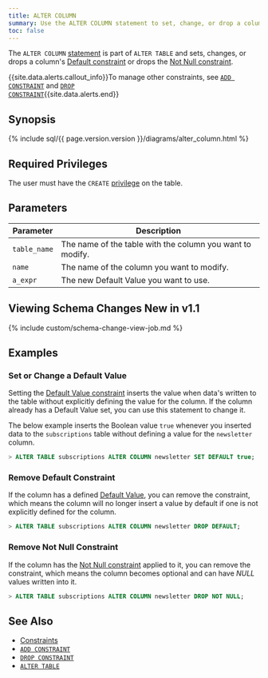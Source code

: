 ```yaml
---
title: ALTER COLUMN
summary: Use the ALTER COLUMN statement to set, change, or drop a column's Default constraint or to drop the Not Null constraint.
toc: false
---
```


The `ALTER COLUMN` [statement](sql-statements.html) is part of `ALTER TABLE` and sets, changes, or drops a column's [Default constraint](default-value.html) or drops the [Not Null constraint](not-null.html).

{{site.data.alerts.callout_info}}To manage other constraints, see <a href="add-constraint.html"><code>ADD CONSTRAINT</code></a> and <a href="drop-constraint.html"><code>DROP CONSTRAINT</code></a>{{site.data.alerts.end}}

<div id="toc"></div>

## Synopsis

{% include sql/{{ page.version.version }}/diagrams/alter_column.html %}

## Required Privileges

The user must have the `CREATE` [privilege](privileges.html) on the table.

## Parameters

| Parameter | Description |
|-----------|-------------|
| `table_name` | The name of the table with the column you want to modify. |
| `name` | The name of the column you want to modify. |
| `a_expr` | The new Default Value you want to use. |

## Viewing Schema Changes <span class="version-tag">New in v1.1</span>
{% include custom/schema-change-view-job.md %}

## Examples

### Set or Change a Default Value

Setting the [Default Value constraint](default-value.html) inserts the value when data's written to the table without explicitly defining the value for the column. If the column already has a Default Value set, you can use this statement to change it.

The below example inserts the Boolean value `true` whenever you inserted data to the `subscriptions` table without defining a value for the `newsletter` column.

~~~ sql
> ALTER TABLE subscriptions ALTER COLUMN newsletter SET DEFAULT true;
~~~

### Remove Default Constraint

If the column has a defined [Default Value](default-value.html), you can remove the constraint, which means the column will no longer insert a value by default if one is not explicitly defined for the column.

~~~ sql
> ALTER TABLE subscriptions ALTER COLUMN newsletter DROP DEFAULT;
~~~

### Remove Not Null Constraint

If the column has the [Not Null constraint](not-null.html) applied to it, you can remove the constraint, which means the column becomes optional and can have *NULL* values written into it.

~~~ sql
> ALTER TABLE subscriptions ALTER COLUMN newsletter DROP NOT NULL;
~~~

## See Also

- [Constraints](constraints.html)
- [`ADD CONSTRAINT`](add-constraint.html)
- [`DROP CONSTRAINT`](drop-constraint.html)
- [`ALTER TABLE`](alter-table.html)
